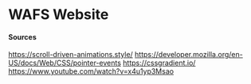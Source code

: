 # WAFS Website





#### Sources
https://scroll-driven-animations.style/
https://developer.mozilla.org/en-US/docs/Web/CSS/pointer-events
https://cssgradient.io/
https://www.youtube.com/watch?v=x4u1yp3Msao